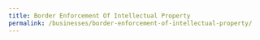 ```yaml
---
title: Border Enforcement Of Intellectual Property
permalink: /businesses/border-enforcement-of-intellectual-property/
---
```

